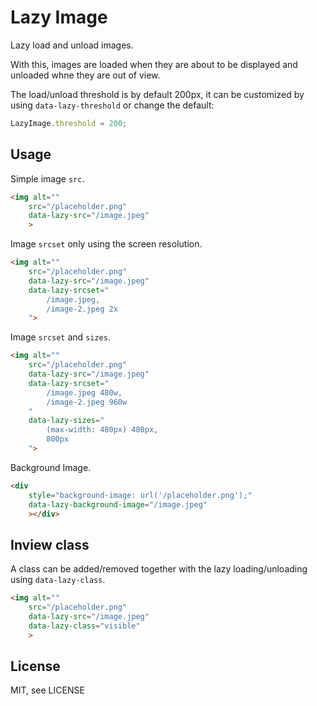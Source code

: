 # Lazy Image

Lazy load and unload images.

With this, images are loaded when they are about to 
be displayed and unloaded whne they are out of view.

The load/unload threshold is by default 200px, it
can be customized by using `data-lazy-threshold` or
change the default:

```js
LazyImage.threshold = 200;
```

## Usage

Simple image `src`.

```html
<img alt=""
    src="/placeholder.png"
    data-lazy-src="/image.jpeg"
    >
```

Image `srcset` only using the screen resolution.

```html
<img alt=""
    src="/placeholder.png"
    data-lazy-src="/image.jpeg"
    data-lazy-srcset="
        /image.jpeg,
        /image-2.jpeg 2x
    ">
```

Image `srcset` and `sizes`.

```html
<img alt=""
    src="/placeholder.png"
    data-lazy-src="/image.jpeg"
    data-lazy-srcset="
        /image.jpeg 480w,
        /image-2.jpeg 960w
    "
    data-lazy-sizes="
        (max-width: 480px) 480px,
        800px
    ">
```

Background Image.

```html
<div
    style="background-image: url('/placeholder.png');"
    data-lazy-background-image="/image.jpeg"
    ></div>
```

## Inview class

A class can be added/removed together with the 
lazy loading/unloading using `data-lazy-class`.

```html
<img alt=""
    src="/placeholder.png"
    data-lazy-src="/image.jpeg"
    data-lazy-class="visible"
    >
```

## License

MIT, see LICENSE

